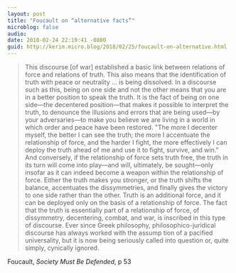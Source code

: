 ```yaml
---
layout: post
title: "Foucault on “alternative facts”"
microblog: false
audio: 
date: 2018-02-24 22:19:41 -0800
guid: http://kerim.micro.blog/2018/02/25/foucault-on-alternative.html
---
```

> This discourse \[of war\] established a basic link between relations of force and relations of truth. This also means that the identification of truth with peace or neutrality … is being dissolved. In a discourse such as this, being on one side and not the other means that you are in a better position to speak the truth. It is the fact of being on one side—the decentered position—that makes it possible to interpret the truth, to denounce the illusions and errors that are being used—by your adversaries—to make you believe we are living in a world in which order and peace have been restored. "The more I decenter myself, the better I can see the truth; the more I accentuate the relationship of force, and the harder I fight, the more effectively I can deploy the truth ahead of me and use it to fight, survive, and win." And conversely, if the relationship of force sets truth free, the truth in its turn will come into play—and will, ultimately, be sought—only insofar as it can indeed become a weapon within the relationship of force. Either the truth makes you stronger, or the truth shifts the balance, accentuates the dissymmetries, and finally gives the victory to one side rather than the other. Truth is an additional force, and it can be deployed only on the basis of a relationship of force. The fact that the truth is essentially part of a relationship of force, of dissymmetry, decentering, combat, and war, is inscribed in this type of discourse. Ever since Greek philosophy, philosophico-juridical discourse has always worked with the assump tion of a pacified universality, but it is now being seriously called into question or, quite simply, cynically ignored.

Foucault, *Society Must Be Defended*, p 53

